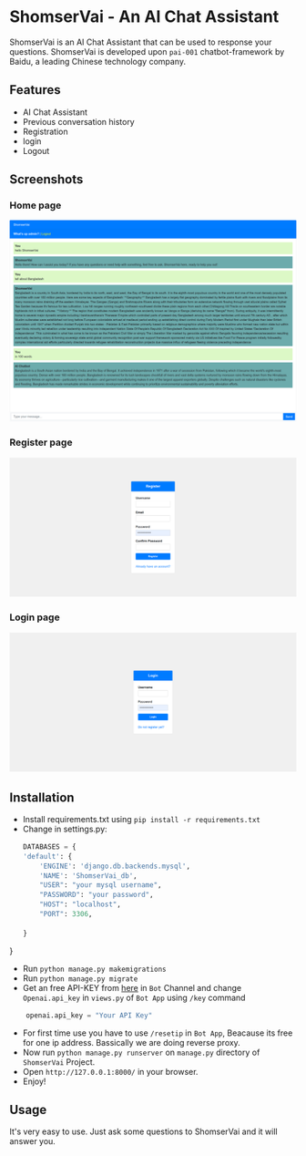 # ShomserVai - An AI Chat Assistant

ShomserVai is an AI Chat Assistant that can be used to response your questions. ShomserVai is developed upon `pai-001` chatbot-framework by Baidu, a leading Chinese technology company. 


## Features

- AI Chat Assistant
- Previous conversation history
- Registration
- login
- Logout

## Screenshots
### Home page
![Example Image](https://github.com/99mominur/ShomserVai/blob/main/Images/127-0-0-1-8000.png)
### Register page
![Example Image](https://github.com/99mominur/ShomserVai/blob/main/Images/Register.png)
### Login page
![Example Image](https://github.com/99mominur/ShomserVai/blob/main/Images/Login.png)
  

## Installation

- Install requirements.txt using `pip install -r requirements.txt`
- Change in settings.py:
    ```python
    DATABASES = {
    'default': {
        'ENGINE': 'django.db.backends.mysql',
        'NAME': 'ShomserVai_db',
        "USER": "your mysql username",
        "PASSWORD": "your password",
        "HOST": "localhost",
        "PORT": 3306,
        
    }
}

 - Run `python manage.py makemigrations`
 - Run `python manage.py migrate`
 - Get an free API-KEY from [here](https://discord.gg/pawan) in `Bot` Channel and change `Openai.api_key` in `views.py` of `Bot App` using `/key` command 

```python
    openai.api_key = "Your API Key"
```
 - For first time use you have to use `/resetip` in `Bot App`, Beacause its free for one ip address.
 Bassically we are doing reverse proxy.
 - Now run `python manage.py runserver` on `manage.py` directory of `ShomserVai` Project.
 - Open `http://127.0.0.1:8000/` in your browser.
 - Enjoy!

## Usage

It's very easy to use. Just ask some questions to ShomserVai and it will answer you.


